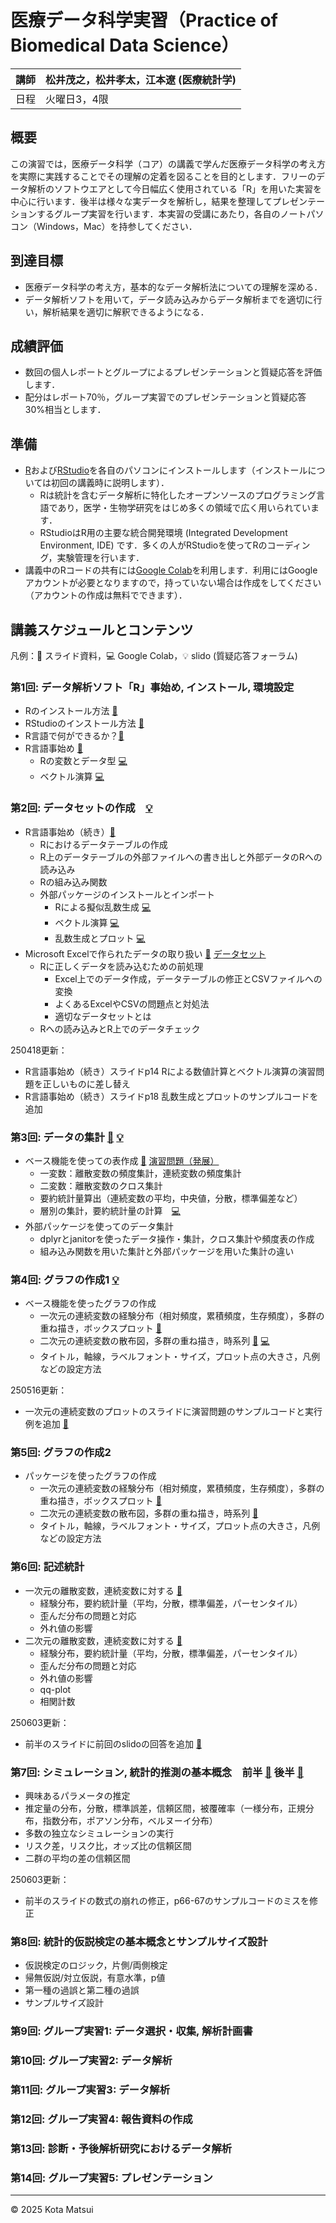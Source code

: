 # 医療データ科学実習（Practice of Biomedical Data Science）

| 講師  | 松井茂之，松井孝太，江本遼 (医療統計学)|
| --- | -------- |
| 日程  | 火曜日3，4限|

## 概要 
この演習では，医療データ科学（コア）の講義で学んだ医療データ科学の考え方を実際に実践することでその理解の定着を図ることを目的とします．フリーのデータ解析のソフトウエアとして今日幅広く使用されている「R」を用いた実習を中心に行います．後半は様々な実データを解析し，結果を整理してプレゼンテーションするグループ実習を行います．本実習の受講にあたり，各自のノートパソコン（Windows，Mac）を持参してください．

## 到達目標
- 医療データ科学の考え方，基本的なデータ解析法についての理解を深める．
- データ解析ソフトを用いて，データ読み込みからデータ解析までを適切に行い，解析結果を適切に解釈できるようになる．

## 成績評価
- 数回の個人レポートとグループによるプレゼンテーションと質疑応答を評価します．
- 配分はレポート70％，グループ実習でのプレゼンテーションと質疑応答30%相当とします．

## 準備
- [R](https://www.r-project.org)および[RStudio](https://posit.co/download/rstudio-desktop/)を各自のパソコンにインストールします（インストールについては初回の講義時に説明します）．
  - Rは統計を含むデータ解析に特化したオープンソースのプログラミング言語であり，医学・生物学研究をはじめ多くの領域で広く用いられています．
  - RStudioはR用の主要な統合開発環境 (Integrated Development Environment, IDE) です．多くの人がRStudioを使ってRのコーディング，実験管理を行います．
- 講義中のRコードの共有には[Google Colab](https://colab.research.google.com)を利用します．利用にはGoogleアカウントが必要となりますので，持っていない場合は作成をしてください（アカウントの作成は無料でできます）．

## 講義スケジュールとコンテンツ
凡例：📖 スライド資料，💻 Google Colab，💡 slido (質疑応答フォーラム)
### 第1回: データ解析ソフト「R」事始め, インストール, 環境設定
- Rのインストール方法 [📖](Session1/r-install.pdf)
- RStudioのインストール方法 [📖](Session1/rstudio-install.pdf)
- R言語で何ができるか？[📖](Session1/R_demo_logistic.pdf)
- R言語事始め [📖](Session1/R言語事始め.pdf)
  - Rの変数とデータ型 [💻](https://colab.research.google.com/drive/1xxZ20hLT_deXhGRLtRpkht2t9KJ6G4cw?usp=sharing)
  - ベクトル演算 [💻](https://colab.research.google.com/drive/1C_NLAvUe4bMCiv9lQGOqH6wAvTTFd_9P?usp=sharing)
  <!-- - Rによる擬似乱数生成 [💻](https://colab.research.google.com/drive/1A6nBKT40T_vSZuXONgFgAgMF8QVzqG7w?usp=sharing) -->

### 第2回: データセットの作成　[💡](https://app.sli.do/event/ntA1oiNfNnSgbddJ8sUhiQ)
- R言語事始め（続き）[📖](Session2/250415_pbds_session2.pdf)
  - Rにおけるデータテーブルの作成
  - R上のデータテーブルの外部ファイルへの書き出しと外部データのRへの読み込み
  - Rの組み込み関数
  - 外部パッケージのインストールとインポート
    - Rによる擬似乱数生成 [💻](https://colab.research.google.com/drive/1A6nBKT40T_vSZuXONgFgAgMF8QVzqG7w?usp=sharing)
    - ベクトル演算 [💻](https://colab.research.google.com/drive/1C_NLAvUe4bMCiv9lQGOqH6wAvTTFd_9P?usp=sharing)
    - 乱数生成とプロット [💻](https://colab.research.google.com/drive/1-1cKZQ1egoaITwGHS9bMvLQqipf9-9P3?usp=sharing)
- Microsoft Excelで作られたデータの取り扱い [📖](Session2/R_Excel_Data_ex.pdf)  [データセット](https://www.dropbox.com/scl/fo/bx4rkyx48eo1o209w69nl/ACSn0dwcNiWNhFl9g0LnLnI?rlkey=5iujgakjr7bqeepum3xqar7tk&st=bk8w0bfo&dl=0)
  - Rに正しくデータを読み込むための前処理
    - Excel上でのデータ作成，データテーブルの修正とCSVファイルへの変換
    - よくあるExcelやCSVの問題点と対処法
    - 適切なデータセットとは
  - Rへの読み込みとR上でのデータチェック

250418更新：
  - R言語事始め（続き）スライドp14 Rによる数値計算とベクトル演算の演習問題を正しいものに差し替え
  - R言語事始め（続き）スライドp18 乱数生成とプロットのサンプルコードを追加

### 第3回: データの集計 [📖](Session3/250422_pbds_session3.pdf) [💡](https://app.sli.do/event/6sQCjSZQvSq31Bvj2Q9aUa)　
- ベース機能を使っての表作成 [📖](Session3/Table_Creation_with_Base_R.pdf) [演習問題（発展）](https://www.dropbox.com/scl/fo/evreyzkmf7rsb51s1khrt/AIIALdV87EixxKG4kh_8QfM?rlkey=0wiqmbuqlhazc282ecmlkvllu&st=yqand3ao&dl=0)
  - 一変数：離散変数の頻度集計，連続変数の頻度集計
  - 二変数：離散変数のクロス集計
  - 要約統計量算出（連続変数の平均，中央値，分散，標準偏差など）
  - 層別の集計，要約統計量の計算　[💻](https://colab.research.google.com/drive/1P71QD40T-BcGgqJ-nTY6SPnucy2r1yJm?usp=sharing)
- 外部パッケージを使ってのデータ集計
  - dplyrとjanitorを使ったデータ操作・集計，クロス集計や頻度表の作成
  - 組み込み関数を用いた集計と外部パッケージを用いた集計の違い

### 第4回: グラフの作成1 [💡](https://app.sli.do/event/c3tMS5GsSGjpX49jYKgP4Q/live/questions)　
- ベース機能を使ったグラフの作成
  - 一次元の連続変数の経験分布（相対頻度，累積頻度，生存頻度），多群の重ね描き，ボックスプロット [📖](Session4/250513_pbds_session4.pdf)
  - 二次元の連続変数の散布図，多群の重ね描き，時系列 [📖](Session4/Figure_two_variables.pdf) [💻](https://colab.research.google.com/drive/1s3Bbdw9f8833uIpUJkdoJNt0f5UiKyMJ#scrollTo=e901a991)
  - タイトル，軸線，ラベルフォント・サイズ，プロット点の大きさ，凡例などの設定方法
 
250516更新：
- 一次元の連続変数のプロットのスライドに演習問題のサンプルコードと実行例を追加 [📖](Session4/250513_pbds_session4_updated.pdf)
 
### 第5回: グラフの作成2
- パッケージを使ったグラフの作成
  - 一次元の連続変数の経験分布（相対頻度，累積頻度，生存頻度），多群の重ね描き，ボックスプロット [📖](Session5/250520_pbds_session5.pdf)
  - 二次元の連続変数の散布図，多群の重ね描き，時系列 [📖](Session5/ggplot_two_variables.pdf)
  - タイトル，軸線，ラベルフォント・サイズ，プロット点の大きさ，凡例などの設定方法

### 第6回: 記述統計
- 一次元の離散変数，連続変数に対する  [📖](Session6/250527_pbds_session6.pdf)
  - 経験分布，要約統計量（平均，分散，標準偏差，パーセンタイル）
  - 歪んだ分布の問題と対応
  - 外れ値の影響
- 二次元の離散変数，連続変数に対する [📖](Session6/Descriptive_Statistics_Two_Variables.pdf)
  - 経験分布，要約統計量（平均，分散，標準偏差，パーセンタイル）
  - 歪んだ分布の問題と対応
  - 外れ値の影響
  - qq-plot
  - 相関計数

250603更新：
  - 前半のスライドに前回のslidoの回答を追加 [📖](Session6/250527_pbds_session6_update.pdf)
    
### 第7回: シミュレーション, 統計的推測の基本概念　前半 [📖](Session7/250603_pbds_session7_ver2.pdf) 後半 [📖](Session7/CLT_CI.pdf)
- 興味あるパラメータの推定
- 推定量の分布，分散，標準誤差，信頼区間，被覆確率（一様分布，正規分布，指数分布，ポアソン分布，ベルヌーイ分布）
- 多数の独立なシミュレーションの実行
- リスク差，リスク比，オッズ比の信頼区間
- 二群の平均の差の信頼区間

250603更新：
  - 前半のスライドの数式の崩れの修正，p66-67のサンプルコードのミスを修正

### 第8回: 統計的仮説検定の基本概念とサンプルサイズ設計
- 仮説検定のロジック，片側/両側検定
- 帰無仮説/対立仮説，有意水準，p値
- 第一種の過誤と第二種の過誤
- サンプルサイズ設計

  
### 第9回: グループ実習1: データ選択・収集, 解析計画書
### 第10回: グループ実習2: データ解析
### 第11回: グループ実習3: データ解析
### 第12回: グループ実習4: 報告資料の作成
### 第13回: 診断・予後解析研究におけるデータ解析
### 第14回: グループ実習5: プレゼンテーション

<!--
## 講義資料
- [スライド資料 (PDF)](slides/lecture1.pdf)
- [Python コード](notebooks/lecture1.ipynb)
-->

---
© 2025 Kota Matsui
